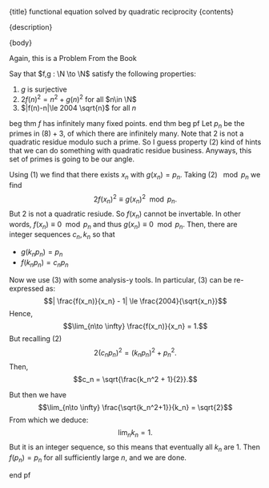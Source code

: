 {title}
functional equation solved by quadratic reciprocity
{contents}

{description}

{body}

Again, this is a Problem From the Book

Say that $f,g : \N \to \N$ satisfy the following properties:

1. $g$ is surjective
2. $2f(n)^2 = n^2  + g(n)^2$ for all  $n\in \N$
3.  $|f(n)-n|\le 2004 \sqrt{n}$ for all  $n$

beg thm
$f$ has infinitely many fixed points.
end thm
beg pf 
Let $p_n$ be the primes in  $(8)+3$, of which there are
infinitely many.
Note that $2$ is not a quadratic residue modulo such a prime.
So I guess property (2) kind of hints that we can do something
with quadratic residue business. Anyways, this set of primes is
going to be our angle.

Using (1) we find that there exists $x_n$ with $g(x_n)  = p_n$.
Taking (2) $\mod p_n$ we find
 $$2f(x_n)^2 \equiv g(x_n)^2 \mod p_n.$$
 But $2$ is not a quadratic resiude. So $f(x_n)$ cannot be
 invertable. In other words, $f(x_n) \equiv 0\mod p_n$ and thus
  $g(x_n) \equiv 0 \mod p_n$.
Then, there are integer sequences $c_n,k_n$ so that 

- $g(k_n p_n) = p_n$
- $f(k_n p_n) = c_n p_n$

Now we use (3) with some analysis-y tools.
In particular, (3) can be re-expressed as:
$$| \frac{f(x_n)}{x_n} - 1| \le \frac{2004}{\sqrt{x_n}}$$
Hence,
$$\lim_{n\to \infty} \frac{f(x_n)}{x_n} = 1.$$
But recalling (2)
$$2(c_np_n)^2  = (k_n p_n)^2 + p_n^2.$$
Then, 
$$c_n = \sqrt{\frac{k_n^2  + 1}{2}}.$$

But then we have
$$\lim_{n\to \infty} \frac{\sqrt{k_n^2+1}}{k_n} = \sqrt{2}$$
From which we deduce:
$$\lim_{n} k_n = 1.$$
But it is an integer sequence, so this means that eventually all
$k_n$ are $1$. Then $f(p_n) = p_n$ for all sufficiently large
$n$, and we are done.



end pf

